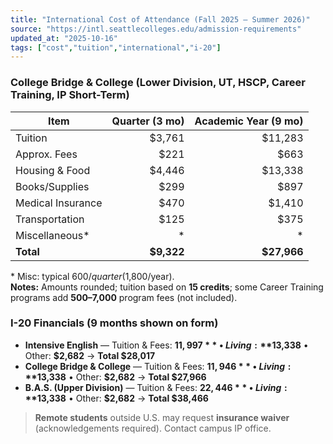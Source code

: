 ```yaml
---
title: "International Cost of Attendance (Fall 2025 – Summer 2026)"
source: "https://intl.seattlecolleges.edu/admission-requirements"
updated_at: "2025-10-16"
tags: ["cost","tuition","international","i-20"]
---
```


### College Bridge & College (Lower Division, UT, HSCP, Career Training, IP Short-Term)
| Item | Quarter (3 mo) | Academic Year (9 mo) |
|---|---:|---:|
| Tuition | $3,761 | $11,283 |
| Approx. Fees | $221 | $663 |
| Housing & Food | $4,446 | $13,338 |
| Books/Supplies | $299 | $897 |
| Medical Insurance | $470 | $1,410 |
| Transportation | $125 | $375 |
| Miscellaneous* | * | * |
| **Total** | **$9,322** | **$27,966** |

\* Misc: typical $600/quarter ($1,800/year).  
**Notes:** Amounts rounded; tuition based on **15 credits**; some Career Training programs add **$500–$7,000** program fees (not included).

### I-20 Financials (9 months shown on form)
- **Intensive English** — Tuition & Fees: **$11,997** • Living: **$13,338** • Other: **$2,682** → **Total $28,017**  
- **College Bridge & College** — Tuition & Fees: **$11,946** • Living: **$13,338** • Other: **$2,682** → **Total $27,966**  
- **B.A.S. (Upper Division)** — Tuition & Fees: **$22,446** • Living: **$13,338** • Other: **$2,682** → **Total $38,466**

> **Remote students** outside U.S. may request **insurance waiver** (acknowledgements required). Contact campus IP office.
